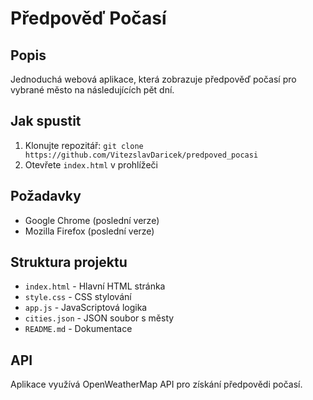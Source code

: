 # Předpověď Počasí

## Popis
Jednoduchá webová aplikace, která zobrazuje předpověď počasí pro vybrané město na následujících pět dní.

## Jak spustit
1. Klonujte repozitář: `git clone https://github.com/VitezslavDaricek/predpoved_pocasi`
2. Otevřete `index.html` v prohlížeči

## Požadavky
- Google Chrome (poslední verze)
- Mozilla Firefox (poslední verze)

## Struktura projektu
- `index.html` - Hlavní HTML stránka
- `style.css` - CSS stylování
- `app.js` - JavaScriptová logika
- `cities.json` - JSON soubor s městy
- `README.md` - Dokumentace

## API
Aplikace využívá OpenWeatherMap API pro získání předpovědi počasí.
